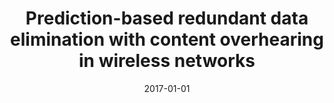 ---
title: "Prediction-based redundant data elimination with content overhearing in wireless networks"
collection: publications
permalink: /publication/2017-01-01-Prediction-based-redundant-data-elimination-with-content-overhearing-in-wireless-networks
pubtype: conference
date: 2017-01-01
venue: 'In the proceedings of 2017 IEEE International Conference on Pervasive Computing and Communications (PerCom)'
authors:  Haiying Shen,  Shenghua He,  Lei Yu,  Ankur Sarker
citation: ' Haiying Shen,  Shenghua He,  Lei Yu,  Ankur Sarker, &quot;Prediction-based redundant data elimination with content overhearing in wireless networks.&quot; In the proceedings of 2017 IEEE International Conference on Pervasive Computing and Communications (PerCom), 2017.'
---